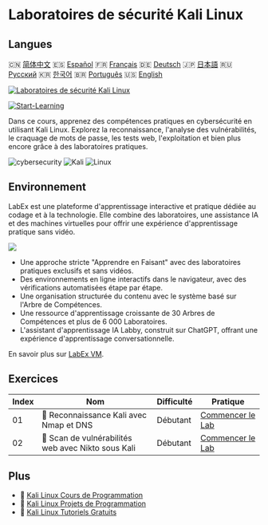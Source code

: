 # Laboratoires de sécurité Kali Linux

## Langues

🇨🇳 [简体中文](README_zh.md) 🇪🇸 [Español](README_es.md) 🇫🇷 [Français](README_fr.md) 🇩🇪 [Deutsch](README_de.md) 🇯🇵 [日本語](README_ja.md) 🇷🇺 [Русский](README_ru.md) 🇰🇷 [한국어](README_ko.md) 🇧🇷 [Português](README_pt.md) 🇺🇸 [English](README.md) 

[![Laboratoires de sécurité Kali Linux](https://cover-creator.labex.io/kali-linux-security-labs.png?lang=fr)](https://labex.io/fr/courses/kali-linux-security-labs)

[![Start-Learning](https://img.shields.io/badge/Start-Learning-whitesmoke?style=for-the-badge)](https://labex.io/fr/courses/kali-linux-security-labs)

Dans ce cours, apprenez des compétences pratiques en cybersécurité en utilisant Kali Linux. Explorez la reconnaissance, l'analyse des vulnérabilités, le craquage de mots de passe, les tests web, l'exploitation et bien plus encore grâce à des laboratoires pratiques.

![cybersecurity](https://img.shields.io/badge/cybersecurity-whitesmoke?style=for-the-badge&logo=cybersecurity)
![Kali](https://img.shields.io/badge/Kali-whitesmoke?style=for-the-badge&logo=kali)
![Linux](https://img.shields.io/badge/Linux-whitesmoke?style=for-the-badge&logo=linux)


## Environnement

LabEx est une plateforme d'apprentissage interactive et pratique dédiée au codage et à la technologie. Elle combine des laboratoires, une assistance IA et des machines virtuelles pour offrir une expérience d'apprentissage pratique sans vidéo.

![](https://tutorial-screenshot.getvm.io/images/vm-1725247253.png)

- Une approche stricte "Apprendre en Faisant" avec des laboratoires pratiques exclusifs et sans vidéos.
- Des environnements en ligne interactifs dans le navigateur, avec des vérifications automatisées étape par étape.
- Une organisation structurée du contenu avec le système basé sur l'Arbre de Compétences.
- Une ressource d'apprentissage croissante de 30 Arbres de Compétences et plus de 6 000 Laboratoires.
- L'assistant d'apprentissage IA Labby, construit sur ChatGPT, offrant une expérience d'apprentissage conversationnelle.

En savoir plus sur [LabEx VM](https://support.labex.io/using-labex/virtual-machine).

## Exercices

|   Index | Nom                                                | Difficulté   | Pratique                                                                                                                        |
|---------|----------------------------------------------------|--------------|---------------------------------------------------------------------------------------------------------------------------------|
|      01 | 📖 Reconnaissance Kali avec Nmap et DNS            | Débutant     | <a target='_blank' href='https://labex.io/fr/tutorials/kali-kali-reconnaissance-with-nmap-and-dns-552298'>Commencer le Lab</a>  |
|      02 | 📖 Scan de vulnérabilités web avec Nikto sous Kali | Débutant     | <a target='_blank' href='https://labex.io/fr/tutorials/kali-kali-vulnerability-scanning-with-nikto-552301'>Commencer le Lab</a> |

## Plus

- 🔗 [Kali Linux Cours de Programmation](https://github.com/labex-labs/awesome-programming-courses)
- 🔗 [Kali Linux Projets de Programmation](https://github.com/labex-labs/awesome-programming-projects)
- 🔗 [Kali Linux Tutoriels Gratuits](https://github.com/labex-labs/kali-free-tutorials)

